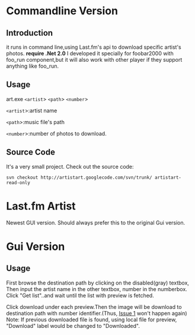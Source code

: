 # Commandline Version #
## Introduction ##
it runs in command line,using Last.fm's api to download specific artist's photos.
**require .Net 2.0**
I developed it specially for foobar2000 with foo\_run component,but it will also work with other player if they support anything like foo\_run.

## Usage ##

art.exe `<artist`> `<path`> `<number`>

`<artist`>:artist name

`<path`>:music file's path

`<number`>:number of photos to download.


## Source Code ##
It's a very small project.
Check out the source code:
```
svn checkout http://artistart.googlecode.com/svn/trunk/ artistart-read-only
```


# Last.fm Artist #

Newest GUI version. Should always prefer this to the original Gui version.



# Gui Version #
## Usage ##
First browse the destination path by clicking on the disabled(gray) textbox,
Then input the artist name in the other textbox, number in the numberbox.
Click "Get list"..and wait until the list with preview is fetched.

Click download under each preview.Then the image will be download to destination
path with number identifier.(Thus, [Issue 1](https://code.google.com/p/artistart/issues/detail?id=1) won't happen again)
Note: If previous downloaded file is found, using local file for preview, "Download" label
would be changed to "Downloaded".
